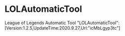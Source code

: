 # LOLAutomaticTool
League of Legends Automatic Tool
"LOLAutomaticTool":[Version:1.2.5,UpdateTime:2020.9.27,Url:"icMbLgyp3tc"]
